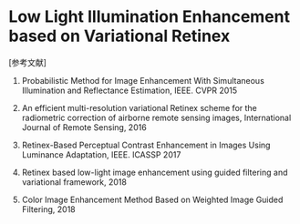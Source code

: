 # Low Light Illumination Enhancement based on Variational Retinex
[参考文献]
1. Probabilistic Method for Image Enhancement With Simultaneous Illumination and Reflectance Estimation, IEEE. CVPR 2015

2. An efficient multi-resolution variational Retinex scheme for the radiometric correction of airborne remote sensing images,
   International Journal of Remote Sensing, 2016
   
3. Retinex-Based Perceptual Contrast Enhancement in Images Using Luminance Adaptation, IEEE. ICASSP 2017

3. Retinex based low-light image enhancement using guided filtering and variational framework, 2018

4. Color Image Enhancement Method Based on Weighted Image Guided Filtering, 2018

